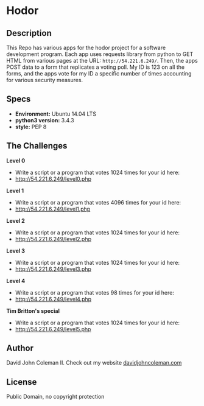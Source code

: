 # Hodor

## Description

This Repo has various apps for the hodor project for a software development program.  Each app
uses requests library from python to GET HTML from various pages at the URL:
`http://54.221.6.249/`.  Then, the apps POST data to a form that replicates a
voting poll.  My ID is 123 on all the forms, and the apps vote for my ID a
specific number of times accounting for various security measures.

## Specs

* __Environment:__ Ubuntu 14.04 LTS
* __python3 version:__ 3.4.3
* __style:__ PEP 8

## The Challenges

__Level 0__

* Write a script or a program that votes 1024 times for your id here:
* http://54.221.6.249/level0.php

__Level 1__

* Write a script or a program that votes 4096 times for your id here:
* http://54.221.6.249/level1.php

__Level 2__

* Write a script or a program that votes 1024 times for your id here:
* http://54.221.6.249/level2.php

__Level 3__
* Write a script or a program that votes 1024 times for your id here:
* http://54.221.6.249/level3.php

__Level 4__
* Write a script or a program that votes 98 times for your id here:
* http://54.221.6.249/level4.php

__Tim Britton's special__
* Write a script or a program that votes 1024 times for your id here:
* http://54.221.6.249/level5.php

## Author

David John Coleman II.	Check out my website [davidjohncoleman.com](http://www.davidjohncoleman.com/)

## License

Public Domain, no copyright protection
